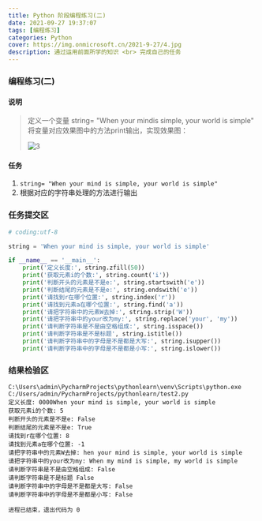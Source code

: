 ```yaml
---
title: Python 阶段编程练习(二)
date: 2021-09-27 19:37:07
tags: [编程练习]
categories: Python
cover: https://img.onmicrosoft.cn/2021-9-27/4.jpg
description: 通过运用前面所学的知识 <br> 完成自己的任务
---
```


###  编程练习(二)

#### 说明

> 定义一个变量 string= "When your mindis simple, your world is simple" 将变量对应效果图中的方法print输出，实现效果图：
>
> ![3](https://img.onmicrosoft.cn/2021-9-27/3.jpg)

#### 任务

1. `string= "When your mind is simple, your world is simple"`
2. 根据对应的字符串处理的方法进行输出

### 任务提交区

```python
# coding:utf-8

string = 'When your mind is simple, your world is simple'

if __name__ == '__main__':
    print('定义长度:', string.zfill(50))
    print('获取元素i的个数:', string.count('i'))
    print('判断开头的元素是不是e:', string.startswith('e'))
    print('判断结尾的元素是不是e:', string.endswith('e'))
    print('请找到r在哪个位置:', string.index('r'))
    print('请找到元素a在哪个位置:', string.find('a'))
    print('请把字符串中的元素W去掉:', string.strip('W'))
    print('请把字符串中的your改为my:', string.replace('your', 'my'))
    print('请判断字符串是不是由空格组成:', string.isspace())
    print('请判断字符串是不是标题', string.istitle())
    print('请判断字符串中的字母是不是都是大写:', string.isupper())
    print('请判断字符串中的字母是不是都是小写:', string.islower())

```

### 结果检验区

```Cmd
C:\Users\admin\PycharmProjects\pythonlearn\venv\Scripts\python.exe C:/Users/admin/PycharmProjects/pythonlearn/test2.py
定义长度: 0000When your mind is simple, your world is simple
获取元素i的个数: 5
判断开头的元素是不是e: False
判断结尾的元素是不是e: True
请找到r在哪个位置: 8
请找到元素a在哪个位置: -1
请把字符串中的元素W去掉: hen your mind is simple, your world is simple
请把字符串中的your改为my: When my mind is simple, my world is simple
请判断字符串是不是由空格组成: False
请判断字符串是不是标题 False
请判断字符串中的字母是不是都是大写: False
请判断字符串中的字母是不是都是小写: False

进程已结束，退出代码为 0

```

